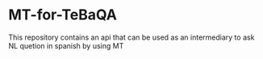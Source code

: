 # MT-for-TeBaQA
This repository contains an api that can be used as an intermediary to ask NL quetion in spanish by using MT
